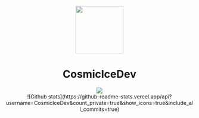 <p align="center">
    <img width="128" height="128" src="https://raw.githubusercontent.com/CosmicIceDev/CosmicIceDev/master/cosmicice-snoovatar.png">
</p>
<h1 align="center">CosmicIceDev</h1>

<center><img src="https://raw.githubusercontent.com/CosmicIceDev/CosmicIceDev/master/readme.png""></center>

<center>![Github stats](https://github-readme-stats.vercel.app/api?username=CosmicIceDev&count_private=true&show_icons=true&include_all_commits=true)</center>

